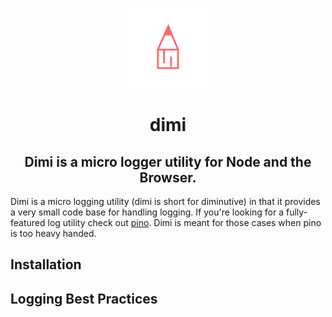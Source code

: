 <p align="center">
	<img 
	    src="https://raw.githubusercontent.com/JustinBeaudry/dimi/master/logo.png" 
	    alt="dimi"
	 />
	<h1 align="center">dimi</h1>
</p>

<p align="center">
	<h2 align="center">
	Dimi is a micro logger utility for Node and the Browser.
	</h2>
</p>

Dimi is a micro logging utility (dimi is short for diminutive) in that it 
provides a very small code base for handling logging. If you're looking for a
fully-featured log utility check out [pino](https://getpino.io/#/). Dimi is 
meant for those cases when pino is too heavy handed.

## Installation


## Logging Best Practices <span id="best-practices"></span>
